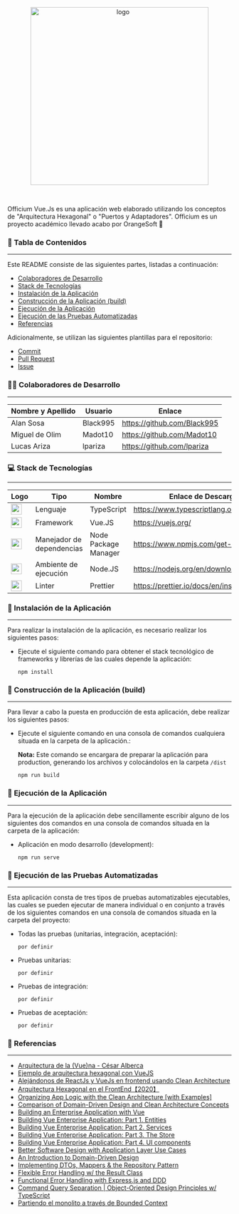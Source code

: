 <p align="center">
  <img src="https://imgur.com/tLOz8CI.png" alt="logo" width="400">
</p>
<br>

Officium Vue.Js es una aplicación web elaborado utilizando los conceptos de "Arquitectura Hexagonal" o "Puertos y Adaptadores".
Officium es un proyecto académico llevado acabo por OrangeSoft 🍊

### :page_facing_up: Tabla de Contenidos

---

Este README consiste de las siguientes partes, listadas a continuación:

-   [Colaboradores de Desarrollo](#man_technologist-colaboradores-de-desarrollo)
-   [Stack de Tecnologías](#computer-stack-de-tecnologías)
-   [Instalación de la Aplicación](#-instalación-de-la-aplicación)
-   [Construcción de la Aplicación (build)](#hammer-construcción-de-la-aplicación-build)
-   [Ejecución de la Aplicación](#electric_plug-ejecución-de-la-aplicación)
-   [Ejecución de las Pruebas Automatizadas](#test_tube-ejecución-de-las-pruebas-automatizadas)
-   [Referencias](#mag_right-referencias)

Adicionalmente, se utilizan las siguientes plantillas para el repositorio:

-   [Commit](https://github.com/OrangeSoft-Team/readme-guide/blob/main/Commit.md)
-   [Pull Request](https://github.com/OrangeSoft-Team/readme-guide/blob/main/Pull_Request.md)
-   [Issue](https://github.com/OrangeSoft-Team/readme-guide/blob/main/Issue.md)

### :man_technologist: Colaboradores de Desarrollo

---

| Nombre y Apellido | Usuario  | Enlace                      |
| ----------------- | -------- | --------------------------- |
| Alan Sosa         | Black995 | https://github.com/Black995 |
| Miguel de Olim    | Madot10  | https://github.com/Madot10  |
| Lucas Ariza       | lpariza  | https://github.com/lpariza  |

### :computer: Stack de Tecnologías

---

| Logo                                                                                                                                                                                | Tipo                      | Nombre               | Enlace de Descarga                       | Versión |
| ----------------------------------------------------------------------------------------------------------------------------------------------------------------------------------- | ------------------------- | -------------------- | ---------------------------------------- | ------- |
| <img src="https://upload.wikimedia.org/wikipedia/commons/4/4c/Typescript_logo_2020.svg" width="24">                                                                                 | Lenguaje                  | TypeScript           | https://www.typescriptlang.org/download  | 4.3     |
| <img src="https://vuejs.org/images/logo.svg" width="24">                                                                                                                            | Framework                 | Vue.JS               | https://vuejs.org/                       | 2.6.11  |
| <img src="https://upload.wikimedia.org/wikipedia/commons/thumb/d/db/Npm-logo.svg/1200px-Npm-logo.svg.png" width="24">                                                               | Manejador de dependencias | Node Package Manager | https://www.npmjs.com/get-npm            | 6.14.3  |
| <img src="https://nodejs.org/static/images/logo.svg" width="24">                                                                                                                    | Ambiente de ejecución     | Node.JS              | https://nodejs.org/en/download/          | 12.13.0 |
| <img src="https://camo.githubusercontent.com/dff60c3322fc0645c42441b218ce565be5d14b528ac4d79247baa547b4977d1f/68747470733a2f2f70726574746965722e696f2f69636f6e2e706e67" width="24"> | Linter                    | Prettier             | https://prettier.io/docs/en/install.html | 7.1.1   |

### :wrench: Instalación de la Aplicación

---

Para realizar la instalación de la aplicación, es necesario realizar los siguientes pasos:

-   Ejecute el siguiente comando para obtener el stack tecnológico de frameworks y librerías de las cuales depende la aplicación:

    `npm install`

### :hammer: Construcción de la Aplicación (build)

---

Para llevar a cabo la puesta en producción de esta aplicación, debe realizar los siguientes pasos:

-   Ejecute el siguiente comando en una consola de comandos cualquiera situada en la carpeta de la aplicación.:

    **Nota:** Este comando se encargara de preparar la aplicación para production, generando los archivos y colocándolos en la carpeta `/dist`

    `npm run build`

### :electric_plug: Ejecución de la Aplicación

---

Para la ejecución de la aplicación debe sencillamente escribir alguno de los siguientes dos comandos en una consola de comandos situada en la carpeta de la aplicación:

-   Aplicación en modo desarrollo (development):

    `npm run serve`

### :test_tube: Ejecución de las Pruebas Automatizadas

---

Esta aplicación consta de tres tipos de pruebas automatizables ejecutables, las cuales se pueden ejecutar de manera individual o en conjunto a través de los siguientes comandos en una consola de comandos situada en la carpeta del proyecto:

-   Todas las pruebas (unitarias, integración, aceptación):

    `por definir`

-   Pruebas unitarias:

    `por definir`

-   Pruebas de integración:

    `por definir`

-   Pruebas de aceptación:

    `por definir`

### :mag_right: Referencias

---

-   [Arquitectura de la (Vue)na - César Alberca](https://www.youtube.com/watch?v=NpjecaAgcVQ)
-   [Ejemplo de arquitectura hexagonal con VueJS](https://github.com/DomingoAlvarez99/shop-hexagonal/tree/master/src)
-   [Alejándonos de ReactJs y VueJs en frontend usando Clean Architecture](http://xurxodev.com/frontend-clean_architecture/)
-   [Arquitectura Hexagonal en el FrontEnd【2020】](https://softwarecrafters.io/react/arquitectura-hexagonal-frontend)
-   [Organizing App Logic with the Clean Architecture [with Examples]](https://khalilstemmler.com/articles/software-design-architecture/organizing-app-logic/)
-   [Comparison of Domain-Driven Design and Clean Architecture Concepts](https://khalilstemmler.com/articles/software-design-architecture/domain-driven-design-vs-clean-architecture/)
-   [Building an Enterprise Application with Vue](https://javascript.plainenglish.io/building-vue-enterprise-application-part-0-overture-6d41bea14236)
-   [Building Vue Enterprise Application: Part 1. Entities](https://levelup.gitconnected.com/building-vue-enterprise-application-part-1-entities-808077f3d2e7)
-   [Building Vue Enterprise Application: Part 2. Services](https://javascript.plainenglish.io/building-vue-enterprise-application-part-2-services-f7ec400190e7)
-   [Building Vue Enterprise Application: Part 3. The Store](https://itnext.io/building-vue-enterprise-application-part-3-the-store-dbda0e4bb117)
-   [Building Vue Enterprise Application: Part 4. UI components](https://itnext.io/building-vue-enterprise-application-part-4-ui-components-21a45b3067a4)
-   [Better Software Design with Application Layer Use Cases](https://khalilstemmler.com/articles/enterprise-typescript-nodejs/application-layer-use-cases/)
-   [An Introduction to Domain-Driven Design](https://khalilstemmler.com/articles/domain-driven-design-intro/)
-   [Implementing DTOs, Mappers & the Repository Pattern](https://khalilstemmler.com/articles/typescript-domain-driven-design/repository-dto-mapper/)
-   [Flexible Error Handling w/ the Result Class](https://khalilstemmler.com/articles/enterprise-typescript-nodejs/handling-errors-result-class/)
-   [Functional Error Handling with Express.js and DDD](https://khalilstemmler.com/articles/enterprise-typescript-nodejs/functional-error-handling/)
-   [Command Query Separation | Object-Oriented Design Principles w/ TypeScript](https://khalilstemmler.com/articles/oop-design-principles/command-query-separation/#CQS-in-Domain-Driven-Design-Architecture-with-CQRS)
-   [Partiendo el monolito a través de Bounded Context](https://adrianalonso.es/arquitectura-del-software/partiendo-monolito-bounded-context/)
